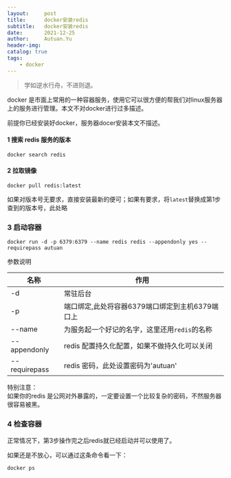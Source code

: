 ```yaml
---
layout:     post
title:      docker安装redis
subtitle:   docker安装redis
date:       2021-12-25
author:     Autuan.Yu
header-img:
catalog: true
tags:
    - docker
---
```


> 学如逆水行舟，不进则退。

docker 是市面上常用的一种容器服务，使用它可以很方便的帮我们对linux服务器上的服务进行管理。本文不对docker进行过多描述。

前提你已经安装好docker，服务器docer安装本文不描述。 

#### 1 搜索 redis 服务的版本
````
docker search redis
````

#### 2 拉取镜像
````
docker pull redis:latest
````
如果对版本号无要求，直接安装最新的便可；如果有要求，将`latest`替换成第1步查到的版本号，此处略

### 3 启动容器
````
docker run -d -p 6379:6379 --name redis redis --appendonly yes --requirepass autuan
````
参数说明   

| 名称 | 作用 |
|----|----|
| -d | 常驻后台 |
| -p | 端口绑定,此处将容器6379端口绑定到主机6379端口上 |
| --name | 为服务起一个好记的名字，这里还用`redis`的名称 |
| --appendonly | redis 配置持久化配置，如果不做持久化可以关闭 |
| --requirepass | redis 密码，此处设置密码为'autuan' |

特别注意：  
如果你的redis 是公网对外暴露的，一定要设置一个比较复杂的密码，不然服务器很容易被黑。  

### 4 检查容器
正常情况下，第3步操作完之后redis就已经启动并可以使用了。  

如果还是不放心，可以通过这条命令看一下：  
````
docker ps
````

